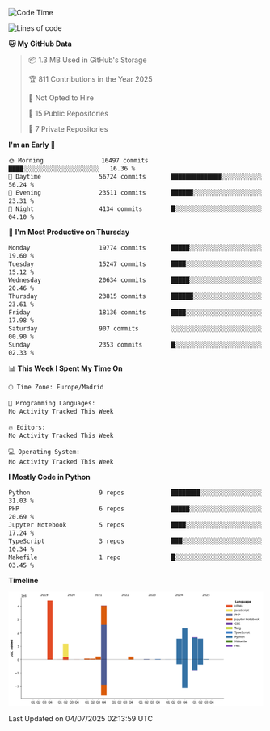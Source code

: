 <!--START_SECTION:waka-->
![Code Time](http://img.shields.io/badge/Code%20Time-839%20hrs%2038%20mins-blue)

![Lines of code](https://img.shields.io/badge/From%20Hello%20World%20I%27ve%20Written-17.5%20million%20lines%20of%20code-blue)

**🐱 My GitHub Data** 

> 📦 1.3 MB Used in GitHub's Storage 
 > 
> 🏆 811 Contributions in the Year 2025
 > 
> 🚫 Not Opted to Hire
 > 
> 📜 15 Public Repositories 
 > 
> 🔑 7 Private Repositories 
 > 
**I'm an Early 🐤** 

```text
🌞 Morning                16497 commits       ████░░░░░░░░░░░░░░░░░░░░░   16.36 % 
🌆 Daytime                56724 commits       ██████████████░░░░░░░░░░░   56.24 % 
🌃 Evening                23511 commits       ██████░░░░░░░░░░░░░░░░░░░   23.31 % 
🌙 Night                  4134 commits        █░░░░░░░░░░░░░░░░░░░░░░░░   04.10 % 
```
📅 **I'm Most Productive on Thursday** 

```text
Monday                   19774 commits       █████░░░░░░░░░░░░░░░░░░░░   19.60 % 
Tuesday                  15247 commits       ████░░░░░░░░░░░░░░░░░░░░░   15.12 % 
Wednesday                20634 commits       █████░░░░░░░░░░░░░░░░░░░░   20.46 % 
Thursday                 23815 commits       ██████░░░░░░░░░░░░░░░░░░░   23.61 % 
Friday                   18136 commits       ████░░░░░░░░░░░░░░░░░░░░░   17.98 % 
Saturday                 907 commits         ░░░░░░░░░░░░░░░░░░░░░░░░░   00.90 % 
Sunday                   2353 commits        █░░░░░░░░░░░░░░░░░░░░░░░░   02.33 % 
```


📊 **This Week I Spent My Time On** 

```text
🕑︎ Time Zone: Europe/Madrid

💬 Programming Languages: 
No Activity Tracked This Week

🔥 Editors: 
No Activity Tracked This Week

💻 Operating System: 
No Activity Tracked This Week
```

**I Mostly Code in Python** 

```text
Python                   9 repos             ████████░░░░░░░░░░░░░░░░░   31.03 % 
PHP                      6 repos             █████░░░░░░░░░░░░░░░░░░░░   20.69 % 
Jupyter Notebook         5 repos             ████░░░░░░░░░░░░░░░░░░░░░   17.24 % 
TypeScript               3 repos             ███░░░░░░░░░░░░░░░░░░░░░░   10.34 % 
Makefile                 1 repo              █░░░░░░░░░░░░░░░░░░░░░░░░   03.45 % 
```



**Timeline**

![Lines of Code chart](https://raw.githubusercontent.com/danisoronellas/danisoronellas/main/assets/bar_graph.png)


 Last Updated on 04/07/2025 02:13:59 UTC
<!--END_SECTION:waka-->
